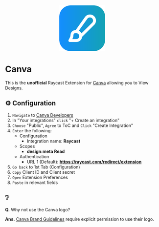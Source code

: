 <p align="center">
    <img src="./assets/extension_icon.png" height="150" />
</p>

# Canva

This is the **unofficial** Raycast Extension for [Canva](https://canva.com) allowing you to View Designs.

## ⚙️ Configuration

1. `Navigate` to [Canva Developers](https://www.canva.com/developers)
2. In "Your integrations" `click` "+ Create an integration"
3. `Choose` "Public", `Agree` to ToC and `Click` "Create Integration"
4. `Enter` the following:
    - Configuration
        - Integration name: **Raycast**
    - Scopes
        - **design:meta Read**
    - Authentication
        - URL 1 (Default): **https://raycast.com/redirect/extension**
5. `Go back` to 1st Tab (Configuration)
6. `Copy` Client ID and Client secret
7. `Open` Extension Preferences
8. `Paste` in relevant fields

## ❔

**Q.** Why not use the Canva logo?

**Ans.** [Canva Brand Guidelines](https://www.canva.dev/docs/connect/guidelines/brand/) require explicit permission to use their logo.